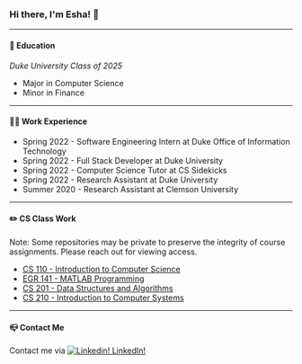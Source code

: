 ### Hi there, I'm Esha! 👋 

---
#### :school: Education

*Duke University Class of 2025*

- Major in Computer Science 
- Minor in Finance

---
#### :woman_technologist: Work Experience
- Spring 2022 - Software Engineering Intern at Duke Office of Information Technology
- Spring 2022 - Full Stack Developer at Duke University
- Spring 2022 - Computer Science Tutor at CS Sidekicks
- Spring 2022 - Research Assistant at Duke University
- Summer 2020 - Research Assistant at Clemson University



---
#### :pencil2: CS Class Work
Note: Some repositories may be private to preserve the integrity of course assignments. Please reach out for viewing access.
- [CS 110 - Introduction to Computer Science](https://github.com/EKcellent/CS110)
- [EGR 141 - MATLAB Programming](https://github.com/EKcellent/EGR141)
- [CS 201 - Data Structures and Algorithms](https://github.com/EKcellent/CS201)
- [CS 210 - Introduction to Computer Systems](https://github.com/EKcellent/CS210)
---
#### :mailbox_closed: Contact Me
Contact me via 
[![Linkedin!](https://i.stack.imgur.com/gVE0j.png) LinkedIn!](https://www.linkedin.com/in/eshakapoor-duke/)
